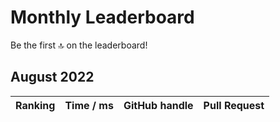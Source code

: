 Monthly Leaderboard 
===================

Be the first 🔝 on the leaderboard! 

August 2022
------------

Ranking  | Time / ms | GitHub handle | Pull Request
---------|-----------|---------------|--------------
